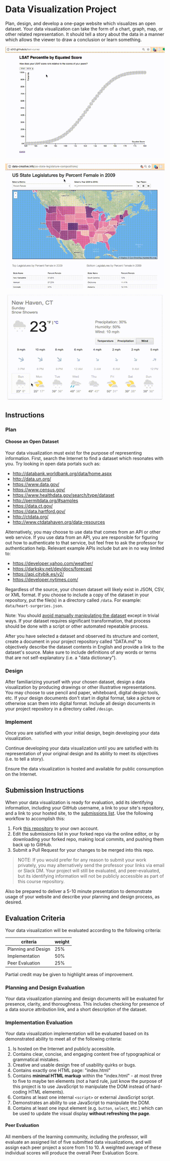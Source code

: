 # Data Visualization Project

Plan, design, and develop a one-page website which visualizes an open dataset. Your data visualization can take the form of a chart, graph, map, or other related representation. It should tell a story about the data in a manner which allows the viewer to draw a conclusion or learn something.

![a screencast depicting usage of a scatter plot graph. the graph depicts LSAT score on the X axis and percentile in the Y axis. it includes a year selector which updates the graph based on data for the selected year.](graph-demo.gif)

![a screencast depicting usage of a US state map. the map depicts state legislature composition information by a number of different selectable dimensions.](map-demo.gif)

![a screencast depicting usage of a single-page weather widget. the widget displays a seven-day forecast, including controls to toggle between temperature, precipitation, and wind displays.](demo.gif)

## Instructions

### Plan

#### Choose an Open Dataset

Your data visualization must exist for the purpose of representing information. First, search the Internet to find a dataset which resonates with you. Try looking in open data portals such as:

  + http://databank.worldbank.org/data/home.aspx
  + http://data.un.org/
  + https://www.data.gov/
  + https://www.census.gov/
  + https://www.healthdata.gov/search/type/dataset
  + http://permitdata.org/#samples
  + https://data.ct.gov/
  + https://data.hartford.gov/
  + http://ctdata.org/
  + http://www.ctdatahaven.org/data-resources

Alternatively, you may choose to use data that comes from an API or other web service. If you use data from an API, you are responsible for figuring out how to authenticate to that service, but feel free to ask the professor for authentication help. Relevant example APIs include but are in no way limited to:

  + https://developer.yahoo.com/weather/
  + https://darksky.net/dev/docs/forecast
  + https://api.citybik.es/v2/
  + https://developer.nytimes.com/

Regardless of the source, your chosen dataset will likely exist in JSON, CSV, or XML format. If you choose to include a copy of the dataset in your repository, put the file(s) in a directory called `/data`. For example: `data/heart-surgeries.json`.

Note: You should [avoid manually manipulating the dataset](http://data-creative.info/best-practices/2015/09/24/dont-touch-the-data/) except in trivial ways. If your dataset requires significant transformation, that process should be done with a script or other automated repeatable process.

After you have selected a dataset and observed its structure and content, create a document in your project repository called "DATA.md" to objectively describe the dataset contents in English and provide a link to the dataset's source. Make sure to include definitions of any words or terms that are not self-explanatory (i.e. a "data dictionary").

### Design

After familiarizing yourself with your chosen dataset, design a data visualization by producing drawings or other illustrative representations. You may choose to use pencil and paper, whiteboard, digital design tools, etc. If your design documents don't start in digital format, take a picture or otherwise scan them into digital format. Include all design documents in your project repository in a directory called `/design`.

### Implement

Once you are satisfied with your initial design, begin developing your data visualization.

Continue developing your data visualization until you are satisfied with its representation of your original design and its ability to meet its objectives (i.e. to tell a story).

Ensure the data visualization is hosted and available for public consumption on the Internet.

## Submission Instructions

When your data visualization is ready for evaluation, add its identifying information, including your GitHub username, a link to your site's repository, and a link to your hosted site, to the [submissions list](submissions.md). Use the following workflow to accomplish this:

  1. Fork [this repository](https://github.com/SCSU-CSC-Department/201701-csc-443-01/) to your own account.
  2. Edit the submissions list in your forked repo via the online editor, or by downloading your forked repo, making local commits, and pushing them back up to GitHub.
  3. Submit a Pull Request for your changes to be merged into this repo.

> NOTE: If you would prefer for any reason to submit your work privately, you may alternatively send the professor your links via email or Slack DM. Your project will still be evaluated, and peer-evaluated, but its identifying information will not be publicly accessible as part of this course repository.

Also be prepared to deliver a 5-10 minute presentation to demonstrate usage of your website and describe your planning and design process, as desired.

## Evaluation Criteria

Your data visualization will be evaluated according to the following criteria:

criteria | weight
--- | ---
Planning and Design | 25%
Implementation | 50%
Peer Evaluation | 25%

Partial credit may be given to highlight areas of improvement.

### Planning and Design Evaluation

Your data visualization planning and design documents will be evaluated for presence, clarity, and thoroughness. This includes checking for presence of a data source attribution link, and a short description of the dataset.

### Implementation Evaluation

Your data visualization implementation will be evaluated based on its demonstrated ability to meet all of the following criteria:

  1. Is hosted on the Internet and publicly accessible.
  2. Contains clear, concise, and engaging content free of typographical or grammatical mistakes.
  3. Creative and usable design free of usability quirks or bugs.
  4. Contains exactly one HTML page: "index.html"
  5. Contains **minimal HTML markup** within the "index.html" - at most three to five to maybe ten elements (not a hard rule, just know the purpose of this project is to use JavaScript to manipulate the DOM instead of hard-coding HTML elements).
  6. Contains at least one internal `<script>` or external JavaScript script.
  7. Demonstrates an ability to use JavaScript to manipulate the DOM.
  8. Contains at least one input element (e.g. `button`, `select`, etc.) which can be used to update the visual display **without refreshing the page**.

#### Peer Evaluation

All members of the learning community, including the professor, will evaluate an assigned list of five submitted data visualizations, and will assign each peer project a score from 1 to 10. A weighted average of these individual scores will produce the overall Peer Evaluation Score.

